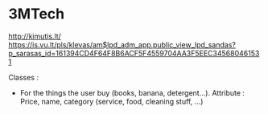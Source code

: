 # 3MTech

http://kimutis.lt/
https://is.vu.lt/pls/klevas/am$lpd_adm_app.public_view_lpd_sandas?p_sarasas_id=161394CD4F64F8B6ACF5F4559704AA3F5EEC345680461531


Classes :
- For the things the user buy (books, banana, detergent...). Attribute : Price, name, category (service, food, cleaning stuff, ...)


